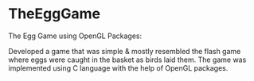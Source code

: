 # TheEggGame

The Egg Game using OpenGL Packages:

Developed a game that was simple & mostly resembled the flash game where eggs were caught in the basket as birds laid them. The game was implemented using C language with the help of OpenGL packages.
